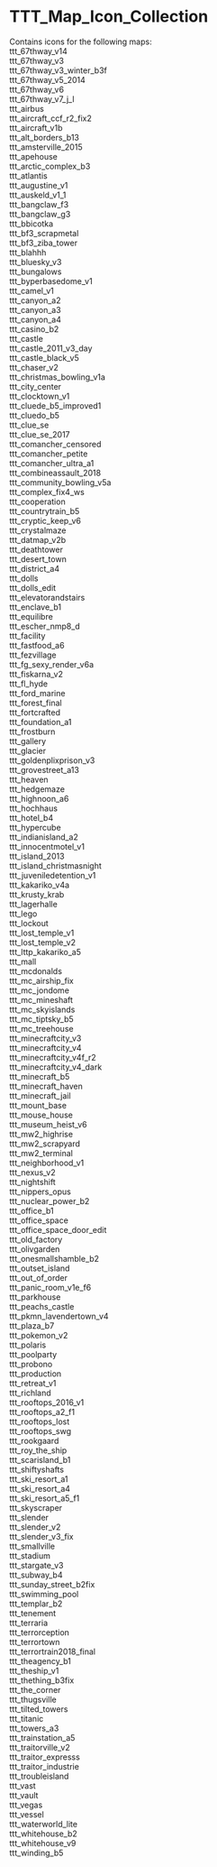 # TTT_Map_Icon_Collection
Contains icons for the following maps:<br>
ttt_67thway_v14<br>
ttt_67thway_v3<br>
ttt_67thway_v3_winter_b3f<br>
ttt_67thway_v5_2014<br>
ttt_67thway_v6<br>
ttt_67thway_v7_j_l<br>
ttt_airbus<br>
ttt_aircraft_ccf_r2_fix2<br>
ttt_aircraft_v1b<br>
ttt_alt_borders_b13<br>
ttt_amsterville_2015<br>
ttt_apehouse<br>
ttt_arctic_complex_b3<br>
ttt_atlantis<br>
ttt_augustine_v1<br>
ttt_auskeld_v1_1<br>
ttt_bangclaw_f3<br>
ttt_bangclaw_g3<br>
ttt_bbicotka<br>
ttt_bf3_scrapmetal<br>
ttt_bf3_ziba_tower<br>
ttt_blahhh<br>
ttt_bluesky_v3<br>
ttt_bungalows<br>
ttt_byperbasedome_v1<br>
ttt_camel_v1<br>
ttt_canyon_a2<br>
ttt_canyon_a3<br>
ttt_canyon_a4<br>
ttt_casino_b2<br>
ttt_castle<br>
ttt_castle_2011_v3_day<br>
ttt_castle_black_v5<br>
ttt_chaser_v2<br>
ttt_christmas_bowling_v1a<br>
ttt_city_center<br>
ttt_clocktown_v1<br>
ttt_cluede_b5_improved1<br>
ttt_cluedo_b5<br>
ttt_clue_se<br>
ttt_clue_se_2017<br>
ttt_comancher_censored<br>
ttt_comancher_petite<br>
ttt_comancher_ultra_a1<br>
ttt_combineassault_2018<br>
ttt_community_bowling_v5a<br>
ttt_complex_fix4_ws<br>
ttt_cooperation<br>
ttt_countrytrain_b5<br>
ttt_cryptic_keep_v6<br>
ttt_crystalmaze<br>
ttt_datmap_v2b<br>
ttt_deathtower<br>
ttt_desert_town<br>
ttt_district_a4<br>
ttt_dolls<br>
ttt_dolls_edit<br>
ttt_elevatorandstairs<br>
ttt_enclave_b1<br>
ttt_equilibre<br>
ttt_escher_nmp8_d<br>
ttt_facility<br>
ttt_fastfood_a6<br>
ttt_fezvillage<br>
ttt_fg_sexy_render_v6a<br>
ttt_fiskarna_v2<br>
ttt_fl_hyde<br>
ttt_ford_marine<br>
ttt_forest_final<br>
ttt_fortcrafted<br>
ttt_foundation_a1<br>
ttt_frostburn<br>
ttt_gallery<br>
ttt_glacier<br>
ttt_goldenplixprison_v3<br>
ttt_grovestreet_a13<br>
ttt_heaven<br>
ttt_hedgemaze<br>
ttt_highnoon_a6<br>
ttt_hochhaus<br>
ttt_hotel_b4<br>
ttt_hypercube<br>
ttt_indianisland_a2<br>
ttt_innocentmotel_v1<br>
ttt_island_2013<br>
ttt_island_christmasnight<br>
ttt_juveniledetention_v1<br>
ttt_kakariko_v4a<br>
ttt_krusty_krab<br>
ttt_lagerhalle<br>
ttt_lego<br>
ttt_lockout<br>
ttt_lost_temple_v1<br>
ttt_lost_temple_v2<br>
ttt_lttp_kakariko_a5<br>
ttt_mall<br>
ttt_mcdonalds<br>
ttt_mc_airship_fix<br>
ttt_mc_jondome<br>
ttt_mc_mineshaft<br>
ttt_mc_skyislands<br>
ttt_mc_tiptsky_b5<br>
ttt_mc_treehouse<br>
ttt_minecraftcity_v3<br>
ttt_minecraftcity_v4<br>
ttt_minecraftcity_v4f_r2<br>
ttt_minecraftcity_v4_dark<br>
ttt_minecraft_b5<br>
ttt_minecraft_haven<br>
ttt_minecraft_jail<br>
ttt_mount_base<br>
ttt_mouse_house<br>
ttt_museum_heist_v6<br>
ttt_mw2_highrise<br>
ttt_mw2_scrapyard<br>
ttt_mw2_terminal<br>
ttt_neighborhood_v1<br>
ttt_nexus_v2<br>
ttt_nightshift<br>
ttt_nippers_opus<br>
ttt_nuclear_power_b2<br>
ttt_office_b1<br>
ttt_office_space<br>
ttt_office_space_door_edit<br>
ttt_old_factory<br>
ttt_olivgarden<br>
ttt_onesmallshamble_b2<br>
ttt_outset_island<br>
ttt_out_of_order<br>
ttt_panic_room_v1e_f6<br>
ttt_parkhouse<br>
ttt_peachs_castle<br>
ttt_pkmn_lavendertown_v4<br>
ttt_plaza_b7<br>
ttt_pokemon_v2<br>
ttt_polaris<br>
ttt_poolparty<br>
ttt_probono<br>
ttt_production<br>
ttt_retreat_v1<br>
ttt_richland<br>
ttt_rooftops_2016_v1<br>
ttt_rooftops_a2_f1<br>
ttt_rooftops_lost<br>
ttt_rooftops_swg<br>
ttt_rookgaard<br>
ttt_roy_the_ship<br>
ttt_scarisland_b1<br>
ttt_shiftyshafts<br>
ttt_ski_resort_a1<br>
ttt_ski_resort_a4<br>
ttt_ski_resort_a5_f1<br>
ttt_skyscraper<br>
ttt_slender<br>
ttt_slender_v2<br>
ttt_slender_v3_fix<br>
ttt_smallville<br>
ttt_stadium<br>
ttt_stargate_v3<br>
ttt_subway_b4<br>
ttt_sunday_street_b2fix<br>
ttt_swimming_pool<br>
ttt_templar_b2<br>
ttt_tenement<br>
ttt_terraria<br>
ttt_terrorception<br>
ttt_terrortown<br>
ttt_terrortrain2018_final<br>
ttt_theagency_b1<br>
ttt_theship_v1<br>
ttt_thething_b3fix<br>
ttt_the_corner<br>
ttt_thugsville<br>
ttt_tilted_towers<br>
ttt_titanic<br>
ttt_towers_a3<br>
ttt_trainstation_a5<br>
ttt_traitorville_v2<br>
ttt_traitor_expresss<br>
ttt_traitor_industrie<br>
ttt_troubleisland<br>
ttt_vast<br>
ttt_vault<br>
ttt_vegas<br>
ttt_vessel<br>
ttt_waterworld_lite<br>
ttt_whitehouse_b2<br>
ttt_whitehouse_v9<br>
ttt_winding_b5<br>
